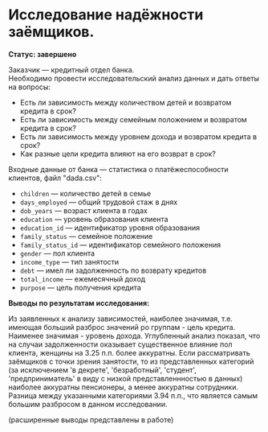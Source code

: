 # Исследование надёжности заёмщиков.

**Статус: завершено**

Заказчик — кредитный отдел банка.  
Необходимо провести исследовательский анализ данных и дать ответы на вопросы:
* Есть ли зависимость между количеством детей и возвратом кредита в срок?
* Есть ли зависимость между семейным положением и возвратом кредита в срок?
* Есть ли зависимость между уровнем дохода и возвратом кредита в срок?
* Как разные цели кредита влияют на его возврат в срок?

Входные данные от банка — статистика о платёжеспособности клиентов, файл "dada.csv": 
- `children` — количество детей в семье 
- `days_employed` — общий трудовой стаж в днях
- `dob_years` — возраст клиента в годах
- `education` — уровень образования клиента
- `education_id` — идентификатор уровня образования
- `family_status` — семейное положение
- `family_status_id` — идентификатор семейного положения
- `gender` — пол клиента
- `income_type` — тип занятости
- `debt` — имел ли задолженность по возврату кредитов
- `total_income` — ежемесячный доход
- `purpose` — цель получения кредита

**Выводы по результатам исследования:** 

Из заявленных к анализу зависимостей, наиболее значимая, т.е. имеющая больший разброс значений ро группам - цель кредита. Наименее значимая - уровень дохода. Углубленный анализ показал, что на случаи задолженности оказывает существенное влияние пол клиента, женщины на 3.25 п.п. более аккуратны. Если рассматривать заёмщиков с точки зрения занятости, то из представленных категорий (за исключением 'в декрете', 'безработный', 'студент', 'предприниматель' в виду с низкой представленнностью в данных) наиболее аккуратны пенсионеры, а менее аккуратны сотрудники. Разница между указанными категориями 3.94 п.п., что является самым большим разбросом в данном исследовании.

(расширенные выводы представлены в работе)

